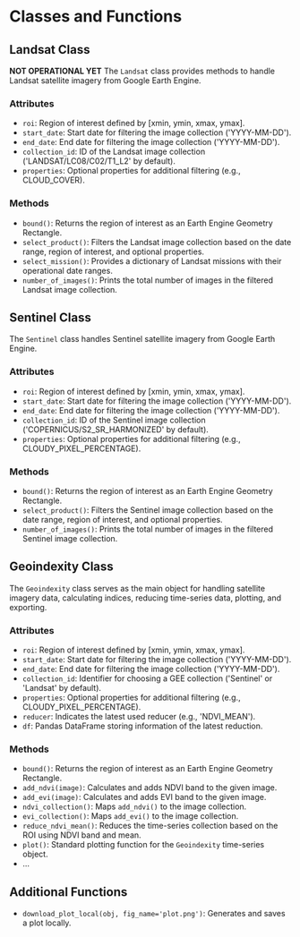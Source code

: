 # Classes and Functions

## Landsat Class
**NOT OPERATIONAL YET** 
The `Landsat` class provides methods to handle Landsat satellite imagery from Google Earth Engine.

### Attributes

- `roi`: Region of interest defined by [xmin, ymin, xmax, ymax].
- `start_date`: Start date for filtering the image collection ('YYYY-MM-DD').
- `end_date`: End date for filtering the image collection ('YYYY-MM-DD').
- `collection_id`: ID of the Landsat image collection ('LANDSAT/LC08/C02/T1_L2' by default).
- `properties`: Optional properties for additional filtering (e.g., CLOUD_COVER).

### Methods

- `bound()`: Returns the region of interest as an Earth Engine Geometry Rectangle.
- `select_product()`: Filters the Landsat image collection based on the date range, region of interest, and optional properties.
- `select_mission()`: Provides a dictionary of Landsat missions with their operational date ranges.
- `number_of_images()`: Prints the total number of images in the filtered Landsat image collection.

## Sentinel Class

The `Sentinel` class handles Sentinel satellite imagery from Google Earth Engine.

### Attributes

- `roi`: Region of interest defined by [xmin, ymin, xmax, ymax].
- `start_date`: Start date for filtering the image collection ('YYYY-MM-DD').
- `end_date`: End date for filtering the image collection ('YYYY-MM-DD').
- `collection_id`: ID of the Sentinel image collection ('COPERNICUS/S2_SR_HARMONIZED' by default).
- `properties`: Optional properties for additional filtering (e.g., CLOUDY_PIXEL_PERCENTAGE).

### Methods

- `bound()`: Returns the region of interest as an Earth Engine Geometry Rectangle.
- `select_product()`: Filters the Sentinel image collection based on the date range, region of interest, and optional properties.
- `number_of_images()`: Prints the total number of images in the filtered Sentinel image collection.

## Geoindexity Class

The `Geoindexity` class serves as the main object for handling satellite imagery data, calculating indices, reducing time-series data, plotting, and exporting.

### Attributes

- `roi`: Region of interest defined by [xmin, ymin, xmax, ymax].
- `start_date`: Start date for filtering the image collection ('YYYY-MM-DD').
- `end_date`: End date for filtering the image collection ('YYYY-MM-DD').
- `collection_id`: Identifier for choosing a GEE collection ('Sentinel' or 'Landsat' by default).
- `properties`: Optional properties for additional filtering (e.g., CLOUDY_PIXEL_PERCENTAGE).
- `reducer`: Indicates the latest used reducer (e.g., 'NDVI_MEAN').
- `df`: Pandas DataFrame storing information of the latest reduction.

### Methods

- `bound()`: Returns the region of interest as an Earth Engine Geometry Rectangle.
- `add_ndvi(image)`: Calculates and adds NDVI band to the given image.
- `add_evi(image)`: Calculates and adds EVI band to the given image.
- `ndvi_collection()`: Maps `add_ndvi()` to the image collection.
- `evi_collection()`: Maps `add_evi()` to the image collection.
- `reduce_ndvi_mean()`: Reduces the time-series collection based on the ROI using NDVI band and mean.
- `plot()`: Standard plotting function for the `Geoindexity` time-series object.
- ...

## Additional Functions

- `download_plot_local(obj, fig_name='plot.png')`: Generates and saves a plot locally.
